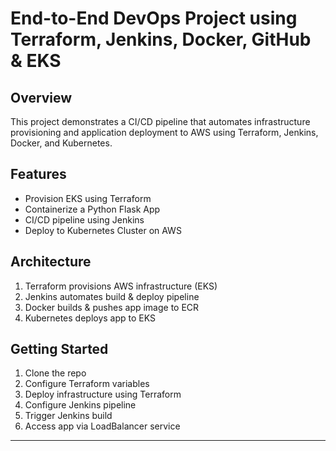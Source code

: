 # End-to-End DevOps Project using Terraform, Jenkins, Docker, GitHub & EKS

## Overview
This project demonstrates a CI/CD pipeline that automates infrastructure provisioning and application deployment to AWS using Terraform, Jenkins, Docker, and Kubernetes.

## Features
- Provision EKS using Terraform
- Containerize a Python Flask App
- CI/CD pipeline using Jenkins
- Deploy to Kubernetes Cluster on AWS

## Architecture
1. Terraform provisions AWS infrastructure (EKS)
2. Jenkins automates build & deploy pipeline
3. Docker builds & pushes app image to ECR
4. Kubernetes deploys app to EKS

## Getting Started
1. Clone the repo
2. Configure Terraform variables
3. Deploy infrastructure using Terraform
4. Configure Jenkins pipeline
5. Trigger Jenkins build
6. Access app via LoadBalancer service

---
